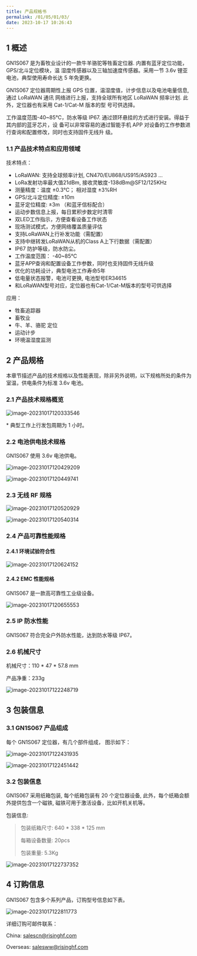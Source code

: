 ```yaml
---
title: 产品规格书
permalink: /01/05/01/03/
date: 2023-10-17 10:26:43
---
```


## 1 概述

GN1S067 是为畜牧业设计的一款牛羊骆驼等牲畜定位器. 内置有蓝牙定位功能，GPS/北斗定位模块，温 湿度传感器以及三轴加速度传感器。采用一节 3.6v 锂亚电池，典型使用寿命长达 5 年免更换。 

GN1S067 定位器周期性上报 GPS 位置，温湿度值，计步信息以及电池电量信息, 通过 LoRaWAN 通讯 网络进行上报，支持全球所有地区 LoRaWAN 频率计划. 此外，定位器也有采用 Cat-1/Cat-M 版本的型 号可供选择。

工作温度范围-40~85℃，防水等级 IP67. 通过颈环悬挂的方式进行安装。得益于其内部的蓝牙芯片，设 备可以非常容易的通过智能手机 APP 对设备的工作参数进行查询和配置修改，同时也支持固件无线升 级。

### 1.1 产品技术特点和应用领域

技术特点：

- LoRaWAN: 支持全球频率计划, CN470/EU868/US915/AS923 …
- LoRa发射功率最大值21dBm, 接收灵敏度-138dBm@SF12/125KHz
- 测量精度：温度 ±0.3℃； 相对湿度 ±3%RH
- GPS/北斗定位精度: ±10m
- 蓝牙定位精度: ±3m （和蓝牙信标配合）
- 运动步数信息上报，每日累积步数定时清零
- 双LED工作指示，方便查看设备工作状态
- 现场测试模式，方便网络覆盖质量评估
- 支持LoRaWAN上行补发功能（需配置）
- 支持中继转发LoRaWAN从机的Class A上下行数据（需配置）
- IP67 防护等级，防水防尘。
- 工作温度范围： -40~85℃
- 蓝牙APP查询和配置设备工作参数，同时也支持固件无线升级
- 优化的功耗设计，典型电池工作寿命5年
- 低电量状态报警，电池可更换, 电池型号ER34615
- 和LoRaWAN型号对应，定位器也有Cat-1/Cat-M版本的型号可供选择



应用：

- 牲畜追踪器
- 畜牧业
- 牛、羊、骆驼 定位
- 运动计步
- 环境温湿度监测



## 2 产品规格

本章节描述产品的技术规格以及性能表现，除非另外说明，以下规格所处的条件为室温，供电条件为标准 3.6v 电池。

### 2.1 产品技术规格概览

![image-20231017120333546](https://wiki.risinghf.com/upload/img/418f8748ba51e13e984976ff2e55f237.png)

\* 典型工作上行发包周期为 1 小时。

### 2.2 电池供电技术规格

GN1S067 使用 3.6v 电池供电。

![image-20231017120429209](https://wiki.risinghf.com/upload/img/e279879d0dbcc4f368a3633b488a96c1.png)

![image-20231017120449741](https://wiki.risinghf.com/upload/img/12a56ca1b515d7359c6c0900eb25897b.png)

### 2.3 无线 RF 规格

![image-20231017120520929](https://wiki.risinghf.com/upload/img/8718ef0dae66b75440be8d0e0af4f05c.png)

![image-20231017120540314](https://wiki.risinghf.com/upload/img/e6b544b234cda152c4c74936e2954cec.png)

### 2.4 产品可靠性能规格

#### 2.4.1 环境试验符合性

![image-20231017120624152](https://wiki.risinghf.com/upload/img/6809a70e814829fa05851029b43f4aad.png)

#### 2.4.2 EMC 性能规格

GN1S067 是一款高可靠性工业级设备。

![image-20231017120655553](https://wiki.risinghf.com/upload/img/4a814a2f5ec1ce52ee6d3bfc9d0592f9.png)

### 2.5 IP 防水性能

GN1S067 符合完全户外防水性能，达到防水等级 IP67。

### 2.6 机械尺寸

机械尺寸：110 * 47 * 57.8 mm

产品净重：233g

![image-20231017122248719](https://wiki.risinghf.com/upload/img/10ced0a88b8ae090492c9fa80fc1edaf.png)

## 3 包装信息

### 3.1 GN1S067 产品组成

每个 GN1S067 定位器，有几个部件组成， 图示如下：

![image-20231017122431935](https://wiki.risinghf.com/upload/img/783610a55a86667dbbebe1a2f04d8a45.png)

![image-20231017122451442](https://wiki.risinghf.com/upload/img/121f852fed58d5ce9fd7024fb92f4901.png)

### 3.2 包装信息

GN1S067 采用纸箱包装, 每个纸箱包装有 20 个定位器设备, 此外，每个纸箱会额外提供包含一个磁铁, 磁铁可用于激活设备，比如开机关机等。

包装信息: 

>包装纸箱尺寸: 640 * 338 * 125 mm 
>
>每箱设备数量: 20pcs 
>
>包装重量: 5.3Kg

![image-20231017122737352](https://wiki.risinghf.com/upload/img/9f4a57ce0151be9a6b51f5b12e15a9b9.png)

## 4 订购信息

GN1S067 包含多个系列产品，订购型号信息如下表。

![image-20231017122811773](https://wiki.risinghf.com/upload/img/e6ac06e9e6bcf3763235b91ce2f9e4fa.png)

详细订购可邮件联系：

China: salescn@risinghf.com 

Overseas: salesww@risinghf.com

